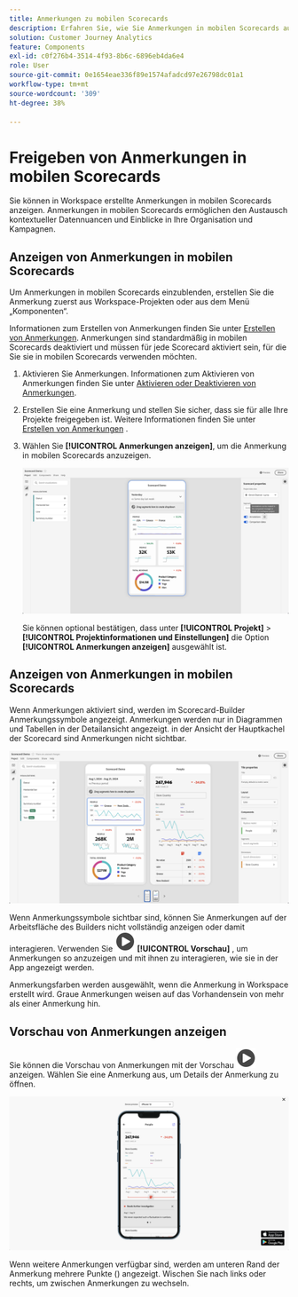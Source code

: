 ```yaml
---
title: Anmerkungen zu mobilen Scorecards
description: Erfahren Sie, wie Sie Anmerkungen in mobilen Scorecards aufdecken.
solution: Customer Journey Analytics
feature: Components
exl-id: c0f276b4-3514-4f93-8b6c-6896eb4da6e4
role: User
source-git-commit: 0e1654eae336f89e1574afadcd97e26798dc01a1
workflow-type: tm+mt
source-wordcount: '309'
ht-degree: 38%

---
```



# Freigeben von Anmerkungen in mobilen Scorecards

Sie können in Workspace erstellte Anmerkungen in mobilen Scorecards anzeigen. Anmerkungen in mobilen Scorecards ermöglichen den Austausch kontextueller Datennuancen und Einblicke in Ihre Organisation und Kampagnen.


## Anzeigen von Anmerkungen in mobilen Scorecards

Um Anmerkungen in mobilen Scorecards einzublenden, erstellen Sie die Anmerkung zuerst aus Workspace-Projekten oder aus dem Menü „Komponenten“.

Informationen zum Erstellen von Anmerkungen finden Sie unter [Erstellen von Anmerkungen](create-annotations.md). Anmerkungen sind standardmäßig in mobilen Scorecards deaktiviert und müssen für jede Scorecard aktiviert sein, für die Sie sie in mobilen Scorecards verwenden möchten.

1. Aktivieren Sie Anmerkungen. Informationen zum Aktivieren von Anmerkungen finden Sie unter [Aktivieren oder Deaktivieren von Anmerkungen](overview.md#turn-annotations-on-or-off).

1. Erstellen Sie eine Anmerkung und stellen Sie sicher, dass sie für alle Ihre Projekte freigegeben ist. Weitere Informationen finden Sie unter [Erstellen von Anmerkungen](create-annotations.md) .

1. Wählen Sie **[!UICONTROL Anmerkungen anzeigen]**, um die Anmerkung in mobilen Scorecards anzuzeigen.

   ![Optionen für mobile Anmerkungen für Scorecards.](assets/annotations-scorecard-onoff.png)

   Sie können optional bestätigen, dass unter **[!UICONTROL Projekt]** > **[!UICONTROL Projektinformationen und Einstellungen]** die Option **[!UICONTROL Anmerkungen anzeigen]** ausgewählt ist.

## Anzeigen von Anmerkungen in mobilen Scorecards

Wenn Anmerkungen aktiviert sind, werden im Scorecard-Builder Anmerkungssymbole angezeigt. Anmerkungen werden nur in Diagrammen und Tabellen in der Detailansicht angezeigt. in der Ansicht der Hauptkachel der Scorecard sind Anmerkungen nicht sichtbar.

![Scorecard Builder, wobei die Anmerkungssymbole hervorgehoben sind.](assets/annotations-scorecard.png)

Wenn Anmerkungssymbole sichtbar sind, können Sie Anmerkungen auf der Arbeitsfläche des Builders nicht vollständig anzeigen oder damit interagieren. Verwenden Sie ![PlayCircle](/help/assets/icons/PlayCircle.svg) **[!UICONTROL Vorschau]** , um Anmerkungen so anzuzeigen und mit ihnen zu interagieren, wie sie in der App angezeigt werden.

Anmerkungsfarben werden ausgewählt, wenn die Anmerkung in Workspace erstellt wird. Graue Anmerkungen weisen auf das Vorhandensein von mehr als einer Anmerkung hin.

## Vorschau von Anmerkungen anzeigen

Sie können die Vorschau von Anmerkungen mit der Vorschau ![PlayCircle](/help/assets/icons/PlayCircle.svg) anzeigen. Wählen Sie eine Anmerkung aus, um Details der Anmerkung zu öffnen.

![Vorschau der mobilen Scorecard mit Anmerkungen](assets/annotations-scorecard-preview.png)

Wenn weitere Anmerkungen verfügbar sind, werden am unteren Rand der Anmerkung mehrere Punkte () angezeigt. Wischen Sie nach links oder rechts, um zwischen Anmerkungen zu wechseln.
